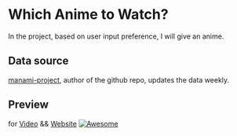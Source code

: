 # Which Anime to Watch?

 In the project, based on user input preference, I will give an anime.

## Data source  
[manami-project](https://github.com/manami-project/anime-offline-database), author of the github repo, updates the data weekly.


## Preview
for [Video](https://www.youtube.com/watch?v=gDW5MkHADWY) && [Website](https://share.streamlit.io/ashishlotake/which_anime_to_watch/app.py)
[![Awesome ](./project-preview.gif)](https://www.youtube.com/watch?v=gDW5MkHADWY)
